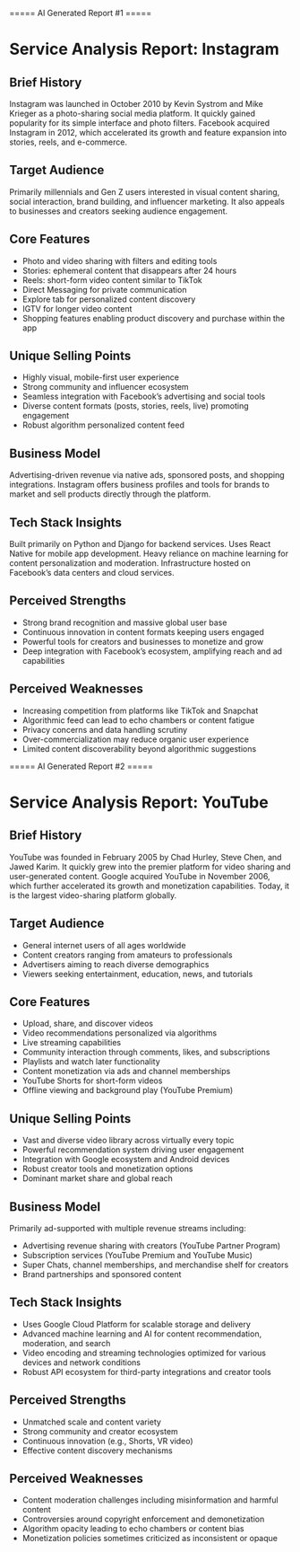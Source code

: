 ===== AI Generated Report #1 =====
# Service Analysis Report: Instagram

## Brief History
Instagram was launched in October 2010 by Kevin Systrom and Mike Krieger as a photo-sharing social media platform. It quickly gained popularity for its simple interface and photo filters. Facebook acquired Instagram in 2012, which accelerated its growth and feature expansion into stories, reels, and e-commerce.

## Target Audience
Primarily millennials and Gen Z users interested in visual content sharing, social interaction, brand building, and influencer marketing. It also appeals to businesses and creators seeking audience engagement.

## Core Features
- Photo and video sharing with filters and editing tools
- Stories: ephemeral content that disappears after 24 hours
- Reels: short-form video content similar to TikTok
- Direct Messaging for private communication
- Explore tab for personalized content discovery
- IGTV for longer video content
- Shopping features enabling product discovery and purchase within the app

## Unique Selling Points
- Highly visual, mobile-first user experience
- Strong community and influencer ecosystem
- Seamless integration with Facebook’s advertising and social tools
- Diverse content formats (posts, stories, reels, live) promoting engagement
- Robust algorithm personalized content feed

## Business Model
Advertising-driven revenue via native ads, sponsored posts, and shopping integrations. Instagram offers business profiles and tools for brands to market and sell products directly through the platform.

## Tech Stack Insights
Built primarily on Python and Django for backend services. Uses React Native for mobile app development. Heavy reliance on machine learning for content personalization and moderation. Infrastructure hosted on Facebook’s data centers and cloud services.

## Perceived Strengths
- Strong brand recognition and massive global user base
- Continuous innovation in content formats keeping users engaged
- Powerful tools for creators and businesses to monetize and grow
- Deep integration with Facebook’s ecosystem, amplifying reach and ad capabilities

## Perceived Weaknesses
- Increasing competition from platforms like TikTok and Snapchat
- Algorithmic feed can lead to echo chambers or content fatigue
- Privacy concerns and data handling scrutiny
- Over-commercialization may reduce organic user experience
- Limited content discoverability beyond algorithmic suggestions


===== AI Generated Report #2 =====
# Service Analysis Report: YouTube

## Brief History
YouTube was founded in February 2005 by Chad Hurley, Steve Chen, and Jawed Karim. It quickly grew into the premier platform for video sharing and user-generated content. Google acquired YouTube in November 2006, which further accelerated its growth and monetization capabilities. Today, it is the largest video-sharing platform globally.

## Target Audience
- General internet users of all ages worldwide
- Content creators ranging from amateurs to professionals
- Advertisers aiming to reach diverse demographics
- Viewers seeking entertainment, education, news, and tutorials

## Core Features
- Upload, share, and discover videos
- Video recommendations personalized via algorithms
- Live streaming capabilities
- Community interaction through comments, likes, and subscriptions
- Playlists and watch later functionality
- Content monetization via ads and channel memberships
- YouTube Shorts for short-form videos
- Offline viewing and background play (YouTube Premium)

## Unique Selling Points
- Vast and diverse video library across virtually every topic
- Powerful recommendation system driving user engagement
- Integration with Google ecosystem and Android devices
- Robust creator tools and monetization options
- Dominant market share and global reach

## Business Model
Primarily ad-supported with multiple revenue streams including:
- Advertising revenue sharing with creators (YouTube Partner Program)
- Subscription services (YouTube Premium and YouTube Music)
- Super Chats, channel memberships, and merchandise shelf for creators
- Brand partnerships and sponsored content

## Tech Stack Insights
- Uses Google Cloud Platform for scalable storage and delivery
- Advanced machine learning and AI for content recommendation, moderation, and search
- Video encoding and streaming technologies optimized for various devices and network conditions
- Robust API ecosystem for third-party integrations and creator tools

## Perceived Strengths
- Unmatched scale and content variety
- Strong community and creator ecosystem
- Continuous innovation (e.g., Shorts, VR video)
- Effective content discovery mechanisms

## Perceived Weaknesses
- Content moderation challenges including misinformation and harmful content
- Controversies around copyright enforcement and demonetization
- Algorithm opacity leading to echo chambers or content bias
- Monetization policies sometimes criticized as inconsistent or opaque
